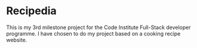 # Recipedia

This is my 3rd milestone project for the Code Institute Full-Stack developer programme. I have chosen to do my project based on a cooking recipe website.